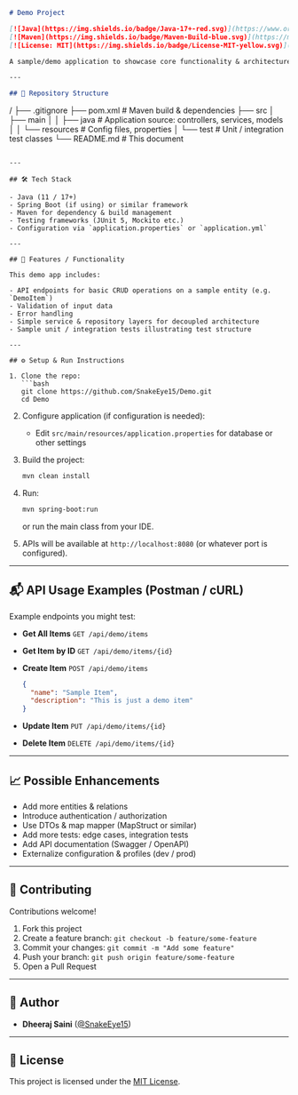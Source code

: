```markdown
# Demo Project

[![Java](https://img.shields.io/badge/Java-17+-red.svg)](https://www.oracle.com/java/)  
[![Maven](https://img.shields.io/badge/Maven-Build-blue.svg)](https://maven.apache.org/)  
[![License: MIT](https://img.shields.io/badge/License-MIT-yellow.svg)](LICENSE)

A sample/demo application to showcase core functionality & architecture: basic endpoints, simple business logic, example tests, etc.

---

## 📂 Repository Structure

```

/
├── .gitignore
├── pom.xml               # Maven build & dependencies
├── src
│   ├── main
│   │   ├── java          # Application source: controllers, services, models
│   │   └── resources     # Config files, properties
│   └── test              # Unit / integration test classes
└── README.md             # This document

````

---

## 🛠️ Tech Stack

- Java (11 / 17+)  
- Spring Boot (if using) or similar framework  
- Maven for dependency & build management  
- Testing frameworks (JUnit 5, Mockito etc.)  
- Configuration via `application.properties` or `application.yml`

---

## 🚀 Features / Functionality

This demo app includes:

- API endpoints for basic CRUD operations on a sample entity (e.g. `DemoItem`)  
- Validation of input data  
- Error handling  
- Simple service & repository layers for decoupled architecture  
- Sample unit / integration tests illustrating test structure  

---

## ⚙️ Setup & Run Instructions

1. Clone the repo:
   ```bash
   git clone https://github.com/SnakeEye15/Demo.git
   cd Demo
````

2. Configure application (if configuration is needed):

   * Edit `src/main/resources/application.properties` for database or other settings

3. Build the project:

   ```bash
   mvn clean install
   ```

4. Run:

   ```bash
   mvn spring-boot:run
   ```

   or run the main class from your IDE.

5. APIs will be available at `http://localhost:8080` (or whatever port is configured).

---

## 📬 API Usage Examples (Postman / cURL)

Example endpoints you might test:

* **Get All Items**
  `GET /api/demo/items`

* **Get Item by ID**
  `GET /api/demo/items/{id}`

* **Create Item**
  `POST /api/demo/items`

  ```json
  {
    "name": "Sample Item",
    "description": "This is just a demo item"
  }
  ```

* **Update Item**
  `PUT /api/demo/items/{id}`

* **Delete Item**
  `DELETE /api/demo/items/{id}`

---

## 📈 Possible Enhancements

* Add more entities & relations
* Introduce authentication / authorization
* Use DTOs & map mapper (MapStruct or similar)
* Add more tests: edge cases, integration tests
* Add API documentation (Swagger / OpenAPI)
* Externalize configuration & profiles (dev / prod)

---

## 🤝 Contributing

Contributions welcome!

1. Fork this project
2. Create a feature branch: `git checkout -b feature/some-feature`
3. Commit your changes: `git commit -m "Add some feature"`
4. Push your branch: `git push origin feature/some-feature`
5. Open a Pull Request

---

## 👤 Author

* **Dheeraj Saini** ([@SnakeEye15](https://github.com/SnakeEye15))

---

## 📜 License

This project is licensed under the [MIT License](LICENSE).
